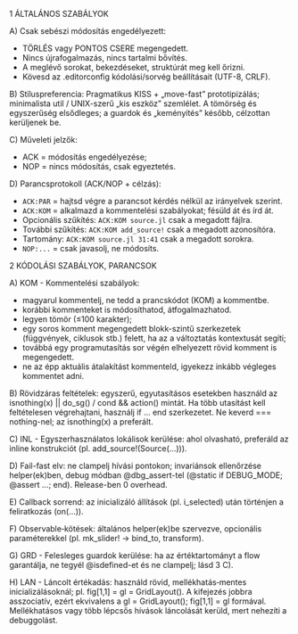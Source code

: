 1 ÁLTALÁNOS SZABÁLYOK

A) Csak sebészi módosítás engedélyezett:
- TÖRLÉS vagy PONTOS CSERE megengedett.
- Nincs újrafogalmazás, nincs tartalmi bővítés.
- A meglévő sorokat, bekezdéseket, struktúrát meg kell őrizni.
- Kövesd az .editorconfig kódolási/sorvég beállításait (UTF-8, CRLF).

B) Stíluspreferencia: Pragmatikus KISS + „move-fast” prototipizálás; minimalista util / UNIX-szerű „kis eszköz” szemlélet. A tömörség és egyszerűség elsődleges; a guardok és „keményítés” később, célzottan kerüljenek be.

C) Műveleti jelzők:
- ACK = módosítás engedélyezése;
- NOP = nincs módosítás, csak egyeztetés.

D) Parancsprotokoll (ACK/NOP + célzás):
- `ACK:PAR` = hajtsd végre a parancsot kérdés nélkül az irányelvek szerint.
- `ACK:KOM` = alkalmazd a kommentelési szabályokat; fésüld át és írd át.
- Opcionális szűkítés: `ACK:KOM source.jl` csak a megadott fájlra.
- További szűkítés: `ACK:KOM add_source!` csak a megadott azonosítóra.
- Tartomány: `ACK:KOM source.jl 31:41` csak a megadott sorokra.
- `NOP:...` = csak javasolj, ne módosíts.

2 KÓDOLÁSI SZABÁLYOK, PARANCSOK

A) KOM - Kommentelési szabályok: 
- magyarul kommentelj, ne tedd a prancskódot (KOM) a kommentbe.
- korábbi kommenteket is módosíthatod, átfogalmazhatod.
- legyen tömör (≤100 karakter);
- egy soros komment megengedett blokk-szintű szerkezetek (függvények, ciklusok stb.) felett, ha az a változtatás kontextusát segíti; 
- továbbá egy programutasítás sor végén elhelyezett rövid komment is megengedett.
- ne az épp aktuális átalakítást kommenteld, igyekezz inkább végleges kommentet adni.

B) Rövidzáras feltételek: egyszerű, egyutasításos esetekben használd az isnothing(x) || do_sg() / cond && action() mintát. Ha több utasítást kell feltételesen végrehajtani, használj if … end szerkezetet. Ne keverd === nothing-nel; az isnothing(x) a preferált.

C) INL - Egyszerhasználatos lokálisok kerülése: ahol olvasható, preferáld az inline konstrukciót (pl. add_source!(Source(...))).

D) Fail-fast elv: ne clampelj hívási pontokon; invariánsok ellenőrzése helper(ek)ben, debug módban @dbg_assert-tel (@static if DEBUG_MODE; @assert …; end). Release-ben 0 overhead.

E) Callback sorrend: az inicializáló állítások (pl. i_selected) után történjen a feliratkozás (on(...)).

F) Observable‑kötések: általános helper(ek)be szervezve, opcionális paraméterekkel (pl. mk_slider! → bind_to, transform).

G) GRD - Felesleges guardok kerülése: ha az értéktartományt a flow garantálja, ne tegyél @isdefined-et és ne clampelj; lásd 3 C).

H) LAN - Láncolt értékadás: használd rövid, mellékhatás‑mentes inicializálásoknál; pl. fig[1,1] = gl = GridLayout(). A kifejezés jobbra asszociatív, ezért ekvivalens a gl = GridLayout(); fig[1,1] = gl formával. Mellékhatásos vagy több lépcsős hívások láncolását kerüld, mert nehezíti a debuggolást.

